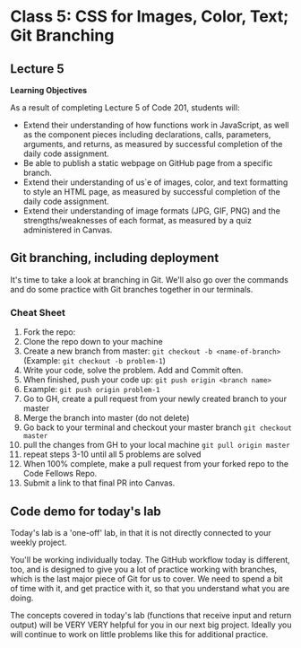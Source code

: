 # Class 5: CSS for Images, Color, Text; Git Branching

<a id="top"></a>

## Lecture 5

**Learning Objectives**

As a result of completing Lecture 5 of Code 201, students will:

- Extend their understanding of how functions work in JavaScript, as well as the component pieces including declarations, calls, parameters, arguments, and returns, as measured by successful completion of the daily code assignment.
- Be able to publish a static webpage on GitHub page from a specific branch.
- Extend their understanding of us`e of images, color, and text formatting to style an HTML page, as measured by successful completion of the daily code assignment.
- Extend their understanding of image formats (JPG, GIF, PNG) and the strengths/weaknesses of each format, as measured by a quiz administered in Canvas.

## Git branching, including deployment

It's time to take a look at branching in Git. We'll also go over the commands and do some practice with Git branches together in our terminals.

### Cheat Sheet

1. Fork the repo: 
2. Clone the repo down to your machine
3. Create a new branch from master: `git checkout -b <name-of-branch>`
(Example: `git checkout -b problem-1`)
4. Write your code, solve the problem. Add and Commit often.
5. When finished, push your code up: `git push origin <branch name>`
6. Example: `git push origin problem-1`
7. Go to GH, create a pull request from your newly created branch to your master
8. Merge the branch into master (do not delete)
9. Go back to your terminal and checkout your master branch `git checkout master`
10. pull the changes from GH to your local machine `git pull origin master`
11. repeat steps 3-10 until all 5 problems are solved
12. When 100% complete, make a pull request from your forked repo to the Code Fellows Repo.
13. Submit a link to that final PR into Canvas.


## Code demo for today's lab

Today's lab is a 'one-off' lab, in that it is not directly connected to your weekly project.

You'll be working individually today. The GitHub workflow today is different, too, and is designed to give you a lot of practice working with branches, which is the last major piece of Git for us to cover. We need to spend a bit of time with it, and get practice with it, so that you understand what you are doing.

The concepts covered in today's lab (functions that receive input and return output) will be VERY VERY helpful for you in our next big project. Ideally you will continue to work on little problems like this for additional practice.

